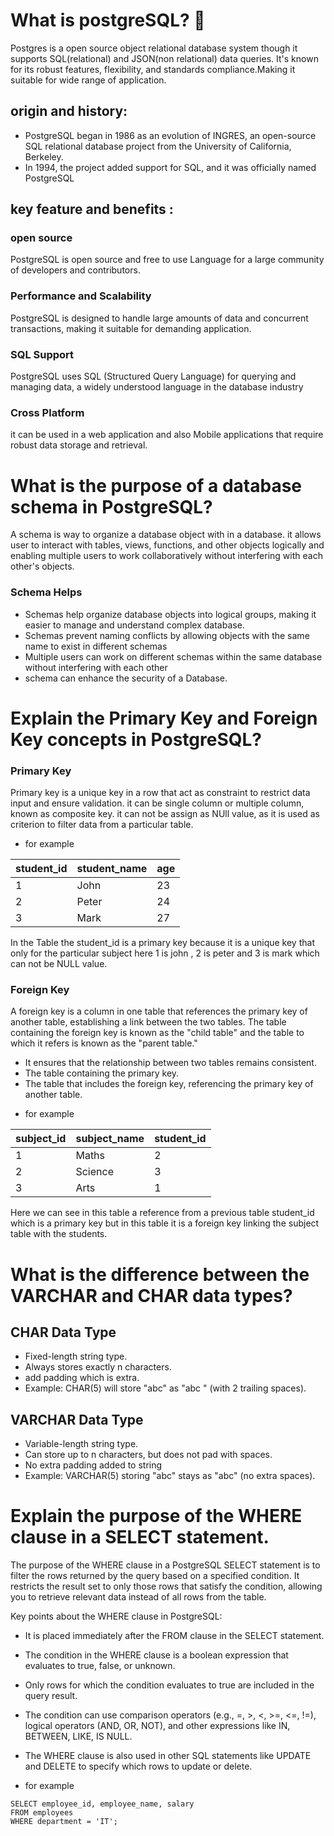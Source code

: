 #  What is postgreSQL?  :elephant:

Postgres is a open source object relational database system though it supports 
SQL(relational) and JSON(non relational) data queries. It's known for its robust features, flexibility, and standards compliance.Making it suitable for wide range of application.


## origin and history:
- PostgreSQL began in 1986 as an evolution of INGRES, an open-source SQL relational database project from the University of California, Berkeley.
- In 1994, the project added support for SQL, and it was officially named PostgreSQL


## key feature and benefits :

###  open source 
 PostgreSQL is open source and free to use Language for a large community of developers and contributors.

###  Performance and Scalability 
PostgreSQL is designed to handle large amounts of data and concurrent transactions, making it suitable for demanding application.

### SQL Support 
PostgreSQL uses SQL (Structured Query Language) for querying and managing data, a widely understood language in the database industry


###  Cross Platform 

it can be used in a web application and also Mobile applications that require robust data storage and retrieval.



#  What is the purpose of a database schema in PostgreSQL? 

A schema is way to organize a database object with in a database. it allows user to interact with  tables, views, functions, and other objects logically and enabling multiple users to work collaboratively without interfering with each other's objects.


### Schema Helps

- Schemas help organize database objects into logical groups, making it easier to manage and understand complex database.
- Schemas prevent naming conflicts by allowing objects with the same name to exist in different schemas
- Multiple users can work on different schemas within the same database without interfering with each other
- schema can  enhance  the security of a Database.



#   Explain the Primary Key and Foreign Key concepts in PostgreSQL? 

###  Primary Key  

Primary key is a unique key in a row that act as constraint to restrict data input and ensure validation. it can be single column or  multiple column, known as composite key.
it can not be assign as NUll value, as it is used as criterion to filter data from a particular table.

* for example 

| student_id | student_name | age |
|------------|--------------|-----|
| 1          | John         | 23  |
| 2          | Peter        | 24  |
| 3          | Mark         | 27  |


In the Table the student_id is a primary key because it is a unique key that only for the particular subject here 1 is john , 2 is peter and 3 is mark which can not be NULL value.


###  Foreign Key 

A foreign key is a column  in one table that references the primary key of another table, establishing a link between the two tables. The table containing the foreign key is known as the "child table" and the table to which it refers is known as the "parent table."

-  It ensures that the relationship between two tables remains consistent.
-  The table containing the primary key.
-  The table that includes the foreign key, referencing the primary key of another table.

* for example 

| subject_id | subject_name | student_id |
|------------|--------------|-------------|
| 1          | Maths        | 2           |
| 2          | Science      | 3           |
| 3          | Arts         | 1           |


Here we can see in this table a reference from a previous table student_id which is a primary key  but in this table it is a foreign key linking the subject table with the students.



# What is the difference between the VARCHAR and CHAR data types?


##  CHAR Data Type 

 - Fixed-length string type.
 - Always stores exactly n characters.
 - add padding which is extra.
 - Example: CHAR(5) will store "abc" as "abc " (with 2 trailing spaces).

##  VARCHAR Data Type 

- Variable-length string type.
- Can store up to n characters, but does not pad with spaces.
- No extra padding added to string
- Example: VARCHAR(5) storing "abc" stays as "abc" (no extra spaces).



#  Explain the purpose of the WHERE clause in a SELECT statement. 


The purpose of the WHERE clause in a PostgreSQL SELECT statement is to filter the rows returned by the query based on a specified condition. It restricts the result set to only those rows that satisfy the condition, allowing you to retrieve relevant data instead of all rows from the table.

Key points about the WHERE clause in PostgreSQL:

- It is placed immediately after the FROM clause in the SELECT statement.

- The condition in the WHERE clause is a boolean expression that evaluates to true, false, or unknown.

- Only rows for which the condition evaluates to true are included in the query result.

- The condition can use comparison operators (e.g., =, >, <, >=, <=, !=), logical operators (AND, OR, NOT), and other expressions like IN, BETWEEN, LIKE, IS NULL.

- The WHERE clause is also used in other SQL statements like UPDATE and DELETE to specify which rows to update or delete.


* for example 

```
SELECT employee_id, employee_name, salary
FROM employees
WHERE department = 'IT';

```
